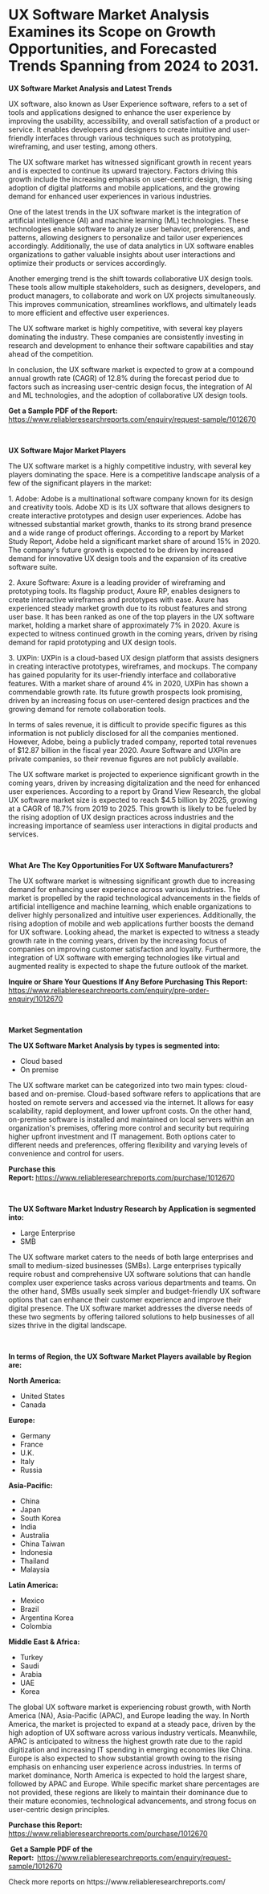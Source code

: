 <p><h1>UX Software Market Analysis Examines its Scope on Growth Opportunities, and Forecasted Trends Spanning from 2024 to 2031.</h1></p><p><strong>UX Software Market Analysis and Latest Trends</strong></p>
<p><p>UX software, also known as User Experience software, refers to a set of tools and applications designed to enhance the user experience by improving the usability, accessibility, and overall satisfaction of a product or service. It enables developers and designers to create intuitive and user-friendly interfaces through various techniques such as prototyping, wireframing, and user testing, among others.</p><p>The UX software market has witnessed significant growth in recent years and is expected to continue its upward trajectory. Factors driving this growth include the increasing emphasis on user-centric design, the rising adoption of digital platforms and mobile applications, and the growing demand for enhanced user experiences in various industries.</p><p>One of the latest trends in the UX software market is the integration of artificial intelligence (AI) and machine learning (ML) technologies. These technologies enable software to analyze user behavior, preferences, and patterns, allowing designers to personalize and tailor user experiences accordingly. Additionally, the use of data analytics in UX software enables organizations to gather valuable insights about user interactions and optimize their products or services accordingly.</p><p>Another emerging trend is the shift towards collaborative UX design tools. These tools allow multiple stakeholders, such as designers, developers, and product managers, to collaborate and work on UX projects simultaneously. This improves communication, streamlines workflows, and ultimately leads to more efficient and effective user experiences.</p><p>The UX software market is highly competitive, with several key players dominating the industry. These companies are consistently investing in research and development to enhance their software capabilities and stay ahead of the competition.</p><p>In conclusion, the UX software market is expected to grow at a compound annual growth rate (CAGR) of 12.8% during the forecast period due to factors such as increasing user-centric design focus, the integration of AI and ML technologies, and the adoption of collaborative UX design tools.</p></p>
<p><strong>Get a Sample PDF of the Report:&nbsp;</strong> <a href="https://www.reliableresearchreports.com/enquiry/request-sample/1012670">https://www.reliableresearchreports.com/enquiry/request-sample/1012670</a></p>
<p>&nbsp;</p>
<p><strong>UX Software Major Market Players</strong></p>
<p><p>The UX software market is a highly competitive industry, with several key players dominating the space. Here is a competitive landscape analysis of a few of the significant players in the market:</p><p>1. Adobe: Adobe is a multinational software company known for its design and creativity tools. Adobe XD is its UX software that allows designers to create interactive prototypes and design user experiences. Adobe has witnessed substantial market growth, thanks to its strong brand presence and a wide range of product offerings. According to a report by Market Study Report, Adobe held a significant market share of around 15% in 2020. The company's future growth is expected to be driven by increased demand for innovative UX design tools and the expansion of its creative software suite.</p><p>2. Axure Software: Axure is a leading provider of wireframing and prototyping tools. Its flagship product, Axure RP, enables designers to create interactive wireframes and prototypes with ease. Axure has experienced steady market growth due to its robust features and strong user base. It has been ranked as one of the top players in the UX software market, holding a market share of approximately 7% in 2020. Axure is expected to witness continued growth in the coming years, driven by rising demand for rapid prototyping and UX design tools.</p><p>3. UXPin: UXPin is a cloud-based UX design platform that assists designers in creating interactive prototypes, wireframes, and mockups. The company has gained popularity for its user-friendly interface and collaborative features. With a market share of around 4% in 2020, UXPin has shown a commendable growth rate. Its future growth prospects look promising, driven by an increasing focus on user-centered design practices and the growing demand for remote collaboration tools.</p><p>In terms of sales revenue, it is difficult to provide specific figures as this information is not publicly disclosed for all the companies mentioned. However, Adobe, being a publicly traded company, reported total revenues of $12.87 billion in the fiscal year 2020. Axure Software and UXPin are private companies, so their revenue figures are not publicly available.</p><p>The UX software market is projected to experience significant growth in the coming years, driven by increasing digitalization and the need for enhanced user experiences. According to a report by Grand View Research, the global UX software market size is expected to reach $4.5 billion by 2025, growing at a CAGR of 18.7% from 2019 to 2025. This growth is likely to be fueled by the rising adoption of UX design practices across industries and the increasing importance of seamless user interactions in digital products and services.</p></p>
<p>&nbsp;</p>
<p><strong>What Are The Key Opportunities For UX Software Manufacturers?</strong></p>
<p><p>The UX software market is witnessing significant growth due to increasing demand for enhancing user experience across various industries. The market is propelled by the rapid technological advancements in the fields of artificial intelligence and machine learning, which enable organizations to deliver highly personalized and intuitive user experiences. Additionally, the rising adoption of mobile and web applications further boosts the demand for UX software. Looking ahead, the market is expected to witness a steady growth rate in the coming years, driven by the increasing focus of companies on improving customer satisfaction and loyalty. Furthermore, the integration of UX software with emerging technologies like virtual and augmented reality is expected to shape the future outlook of the market.</p></p>
<p><strong>Inquire or Share Your Questions If Any Before Purchasing This Report:</strong> <a href="https://www.reliableresearchreports.com/enquiry/pre-order-enquiry/1012670">https://www.reliableresearchreports.com/enquiry/pre-order-enquiry/1012670</a></p>
<p>&nbsp;</p>
<p><strong>Market Segmentation</strong></p>
<p><strong>The UX Software Market Analysis by types is segmented into:</strong></p>
<p><ul><li>Cloud based</li><li>On premise</li></ul></p>
<p><p>The UX software market can be categorized into two main types: cloud-based and on-premise. Cloud-based software refers to applications that are hosted on remote servers and accessed via the internet. It allows for easy scalability, rapid deployment, and lower upfront costs. On the other hand, on-premise software is installed and maintained on local servers within an organization's premises, offering more control and security but requiring higher upfront investment and IT management. Both options cater to different needs and preferences, offering flexibility and varying levels of convenience and control for users.</p></p>
<p><strong>Purchase this Report:&nbsp;</strong><a href="https://www.reliableresearchreports.com/purchase/1012670">https://www.reliableresearchreports.com/purchase/1012670</a></p>
<p>&nbsp;</p>
<p><strong>The UX Software Market Industry Research by Application is segmented into:</strong></p>
<p><ul><li>Large Enterprise</li><li>SMB</li></ul></p>
<p><p>The UX software market caters to the needs of both large enterprises and small to medium-sized businesses (SMBs). Large enterprises typically require robust and comprehensive UX software solutions that can handle complex user experience tasks across various departments and teams. On the other hand, SMBs usually seek simpler and budget-friendly UX software options that can enhance their customer experience and improve their digital presence. The UX software market addresses the diverse needs of these two segments by offering tailored solutions to help businesses of all sizes thrive in the digital landscape.</p></p>
<p>&nbsp;</p>
<p><strong>In terms of Region, the UX Software Market Players available by Region are:</strong></p>
<p>
    <p> <strong> North America: </strong>
        <ul>
            <li>United States</li>
            <li>Canada</li>
        </ul>
        </p> 
    <p> <strong> Europe: </strong>
        <ul>
            <li>Germany</li>
            <li>France</li>
            <li>U.K.</li>
            <li>Italy</li>
            <li>Russia</li>
        </ul>
        </p> 
    <p> <strong> Asia-Pacific: </strong>
        <ul>
            <li>China</li>
            <li>Japan</li>
            <li>South Korea</li>
            <li>India</li>
            <li>Australia</li>
            <li>China Taiwan</li>
            <li>Indonesia</li>
            <li>Thailand</li>
            <li>Malaysia</li>
        </ul>
        </p> 
    <p> <strong> Latin America: </strong>
        <ul>
            <li>Mexico</li>
            <li>Brazil</li>
            <li>Argentina Korea</li>
            <li>Colombia</li>
        </ul>
        </p> 
    <p> <strong> Middle East & Africa: </strong>
        <ul>
            <li>Turkey</li>
            <li>Saudi</li>
            <li>Arabia</li>
            <li>UAE</li>
            <li>Korea</li>
        </ul>
    </p>
    </p>
<p><p>The global UX software market is experiencing robust growth, with North America (NA), Asia-Pacific (APAC), and Europe leading the way. In North America, the market is projected to expand at a steady pace, driven by the high adoption of UX software across various industry verticals. Meanwhile, APAC is anticipated to witness the highest growth rate due to the rapid digitization and increasing IT spending in emerging economies like China. Europe is also expected to show substantial growth owing to the rising emphasis on enhancing user experience across industries. In terms of market dominance, North America is expected to hold the largest share, followed by APAC and Europe. While specific market share percentages are not provided, these regions are likely to maintain their dominance due to their mature economies, technological advancements, and strong focus on user-centric design principles.</p></p>
<p><strong>Purchase this Report: </strong><a href="https://www.reliableresearchreports.com/purchase/1012670">https://www.reliableresearchreports.com/purchase/1012670</a></p>
<p>&nbsp;<strong>Get a Sample PDF of the Report:&nbsp;&nbsp;</strong><a href="https://www.reliableresearchreports.com/enquiry/request-sample/1012670">https://www.reliableresearchreports.com/enquiry/request-sample/1012670</a></p>
<p><strong></strong></p>
<p>Check more reports on https://www.reliableresearchreports.com/</p>